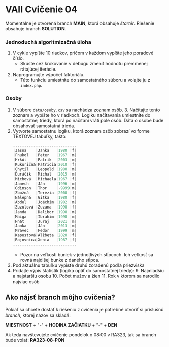 # VAII Cvičenie 04
Momentálne je otvorená branch __MAIN__, ktorá obsahuje _štartér_. Riešenie obsahuje branch  __SOLUTION__.

### Jednoduchá algoritmizačná úloha
1. V cykle vypíšte 10 riadkov, pričom v každom vypíšte jeho poradové číslo.
   * Skúste cez krokovanie v debugu zmeniť hodnotu premmenej rátajúcej iterácie.
2. Naprogramujte výpočet faktoriálu.
   * Túto funkciu umiestnite do samostatného súboru a volajte ju z `index.php`.

### Osoby

1. V súbore `data/osoby.csv` sa nachádza zoznam osôb.
   3. Načítajte tento zoznam a vypíšte ho v riadkoch. Logiku načítavania umiestnite do samostatnej triedy, ktorá po načítaní vráti pole osôb. Dáta o osobe bude obsahovať samostatná trieda.
4. Vytvorte samostatnu logiku, ktorá zoznam osôb zobrazí vo forme TEXTOVEJ tabuľky, takto:
      ```php
      ----------------------------
      |Jasna    |Janka   |1980 |f|
      |Fnukol   |Peter   |1967 |m|
      |Hrkút    |Patrik  |2003 |m|
      |Kukuričná|Patricia|2010 |f|
      |Chytil   |Leopold |1980 |m|
      |Ďuráčik  |Michal  |2015 |m|
      |Michová  |Michaela|1967 |f|
      |Janech   |Ján     |1996 |m|
      |Odinson  |Thor    |-9999|m|
      |Zbožná   |Terézia |2000 |f|
      |Nálepná  |Gitka   |1980 |f|
      |Abdul    |Joáchim |1982 |m|
      |Zuzulová |Zuzana  |1998 |f|
      |Janda    |Dalibor |1998 |m|
      |Maiga    |Ibrahim |1998 |m|
      |Hnát     |Juraj   |2021 |m|
      |Janka    |Ján     |2013 |m|
      |Mravec   |Fedor   |1999 |m|
      |Kapustová|Alžbeta |2020 |f|
      |Bojovnica|Xenia   |1987 |f|
      ----------------------------
      ```
   * Pozor na veľkosti buniek v jednotlivých stĺpcoch. Ich veľkosť sa rovná najdlšej bunke z daného stĺpca.
5. Pod aktuálnu tabuľku vypísťe druhú zoradenú podľa priezviska
8. Pridajte výpis štatistík (logika opäť do samostatnej triedy):
   9. Najmladšiu a najstaršiu osobu
   10. Počet mužov a žien
   11. Rok v ktorom sa narodilo najviac osôb



## Ako nájsť branch môjho cvičenia?
Pokiaľ sa chcete dostať k riešeniu z cvičenia je potrebné otvoriť si príslušnú _branch_, ktorej názov sa skladá:

__MIESTNOST__ + "-" + __HODINA ZAČIATKU__ + "-" + __DEN__

Ak teda navštevujete cvičenie pondelok o 08:00 v RA323, tak sa branch bude volať: __RA323-08-PON__